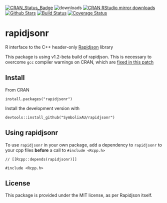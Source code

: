
[![CRAN_Status_Badge](http://www.r-pkg.org/badges/version/rapidjsonr)](https://CRAN.R-project.org/package=rapidjsonr)
![downloads](http://cranlogs.r-pkg.org/badges/grand-total/rapidjsonr)
[![CRAN RStudio mirror downloads](http://cranlogs.r-pkg.org/badges/rapidjsonr)](https://CRAN.R-project.org/package=rapidjsonr)
[![Github Stars](https://img.shields.io/github/stars/SymbolixAU/rapidjsonr.svg?style=social&label=Github)](https://github.com/SymbolixAU/rapidjsonr)
[![Build Status](https://travis-ci.org/SymbolixAU/rapidjsonr.svg?branch=master)](https://travis-ci.org/SymbolixAU/rapidjsonr)
[![Coverage Status](https://codecov.io/github/SymbolixAU/rapidjsonr/coverage.svg?branch=master)](https://codecov.io/github/SymbolixAU/rapidjsonr?branch=master)

# rapidjsonr

R interface to the C++ header-only [Rapidjson](https://github.com/Tencent/rapidjson) library

This package is using v1.2-beta build of rapidjson. This is necessary to overcome `gcc` compiler warnings on CRAN, which are [fixed in this patch](https://github.com/Tencent/rapidjson/pull/1323)

<!-- git clone https://github.com/tencent/rapidjson --branch v1.1.0 --depth 1 -->
<!-- git clone https://github.com/tencent/rapidjson --branch master --depth 1 -->


## Install

From CRAN

```
install.packages("rapidjsonr")
```


Install the development version with

```
devtools::install_github("SymbolixAU/rapidjsonr")
```

## Using rapidjsonr


To use `rapidjsonr` in your own package, add a dependency to `rapidjsonr` to your cpp files **before** a call to `#include <Rcpp.h>`

```
// [[Rcpp::depends(rapidjsonr)]]

#include <Rcpp.h>
```

## License

This package is provided under the MIT license, as per Rapidjson itself. 


